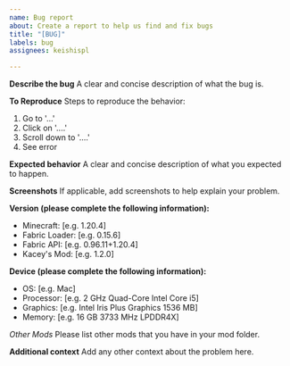 ```yaml
---
name: Bug report
about: Create a report to help us find and fix bugs
title: "[BUG]"
labels: bug
assignees: keishispl

---
```


**Describe the bug**
A clear and concise description of what the bug is.

**To Reproduce**
Steps to reproduce the behavior:
1. Go to '...'
2. Click on '....'
3. Scroll down to '....'
4. See error

**Expected behavior**
A clear and concise description of what you expected to happen.

**Screenshots**
If applicable, add screenshots to help explain your problem.

**Version (please complete the following information):**
 - Minecraft: [e.g. 1.20.4]
 - Fabric Loader: [e.g. 0.15.6]
 - Fabric API: [e.g. 0.96.11+1.20.4]
 - Kacey's Mod: [e.g. 1.2.0]

**Device (please complete the following information):**
 - OS: [e.g. Mac]
 - Processor: [e.g. 2 GHz Quad-Core Intel Core i5]
 - Graphics: [e.g. Intel Iris Plus Graphics 1536 MB]
 - Memory: [e.g. 16 GB 3733 MHz LPDDR4X]

*Other Mods*
Please list other mods that you have in your mod folder.

**Additional context**
Add any other context about the problem here.
